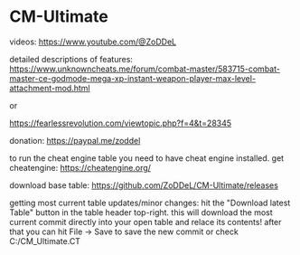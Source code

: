 # CM-Ultimate

videos:
https://www.youtube.com/@ZoDDeL


detailed descriptions of features:
https://www.unknowncheats.me/forum/combat-master/583715-combat-master-ce-godmode-mega-xp-instant-weapon-player-max-level-attachment-mod.html

or

https://fearlessrevolution.com/viewtopic.php?f=4&t=28345


donation:
https://paypal.me/zoddel


to run the cheat engine table you need to have cheat engine installed.
get cheatengine:
https://cheatengine.org/


download base table:
https://github.com/ZoDDeL/CM-Ultimate/releases


getting most current table updates/minor changes:
hit the "Download latest Table" button in the table header top-right.
this will download the most current commit directly into your open table and relace its contents!
after that you can hit File -> Save to save the new commit or check C:/CM_Ultimate.CT

